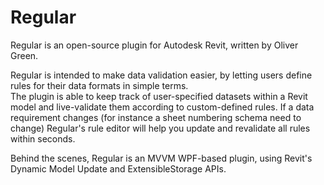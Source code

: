 # Regular
 
Regular is an open-source plugin for Autodesk Revit, written by Oliver Green.  
 
Regular is intended to make data validation easier, by letting users define rules for their data formats in simple terms.  
The plugin is able to keep track of user-specified datasets within a Revit model and live-validate them according to custom-defined rules.
If a data requirement changes (for instance a sheet numbering schema need to change) Regular's rule editor will help you update and revalidate all rules within seconds.

Behind the scenes, Regular is an MVVM WPF-based plugin, using Revit's Dynamic Model Update and ExtensibleStorage APIs.
